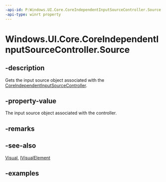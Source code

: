 ```yaml
---
-api-id: P:Windows.UI.Core.CoreIndependentInputSourceController.Source
-api-type: winrt property
---
```


# Windows.UI.Core.CoreIndependentInputSourceController.Source

<!--
public Windows.UI.Core.CoreIndependentInputSource Source { get; }
-->

## -description

Gets the input source object associated with the [CoreIndependentInputSourceController](coreindependentinputsourcecontroller.md).

## -property-value

The input source object associated with the controller.

## -remarks

## -see-also

[Visual](../windows.ui.composition/visual.md), [IVisualElement](../windows.ui.composition/ivisualelement.md)

## -examples
